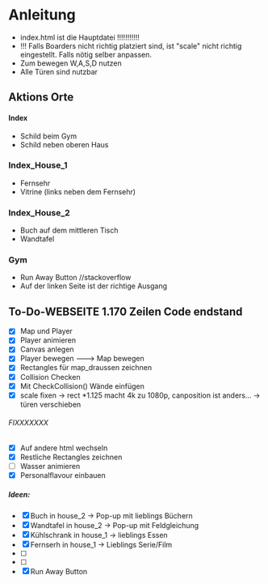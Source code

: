 # Anleitung 
- index.html ist die Hauptdatei !!!!!!!!!!!
- !!! Falls Boarders nicht richtig platziert sind, ist "scale" nicht richtig eingestellt. Falls nötig selber anpassen. 
- Zum bewegen W,A,S,D nutzen
- Alle Türen sind nutzbar
## Aktions Orte
#### Index
- Schild beim Gym
- Schild neben oberen Haus
### Index_House_1
- Fernsehr
- Vitrine (links neben dem Fernsehr) 
### Index_House_2
- Buch auf dem mittleren Tisch
- Wandtafel

### Gym
- Run Away Button //stackoverflow 
- Auf der linken Seite ist der richtige Ausgang


## To-Do-WEBSEITE 1.170 Zeilen Code endstand 

- [x] Map und Player 
- [x] Player animieren
- [x] Canvas anlegen
- [x] Player bewegen ---> Map bewegen
- [x] Rectangles für map_draussen zeichnen
- [x] Collision Checken
- [x] Mit CheckCollision() Wände einfügen
- [x] scale fixen
-> rect *1.125 macht 4k zu 1080p, canposition ist anders...
-> türen verschieben

###### FIXXXXXXX
- [x] Auf andere html wechseln
- [x] Restliche Rectangles zeichnen
- [ ] Wasser animieren
- [x] Personalflavour einbauen
##### Ideen:
- [x] Buch in house_2 -> Pop-up mit lieblings Büchern
- [x] Wandtafel in house_2 -> Pop-up mit Feldgleichung 
- [x] Kühlschrank in house_1 -> lieblings Essen
- [x] Fernserh in house_1 -> Lieblings Serie/Film
- [ ] 
- [ ] 
- [x] Run Away Button
